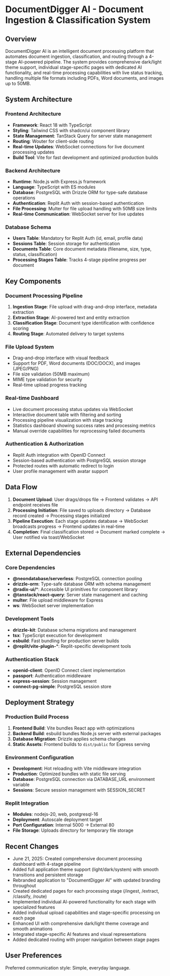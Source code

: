 # DocumentDigger AI - Document Ingestion & Classification System

## Overview

DocumentDigger AI is an intelligent document processing platform that automates document ingestion, classification, and routing through a 4-stage AI-powered pipeline. The system provides comprehensive dark/light theme support, individual stage-specific pages with dedicated AI functionality, and real-time processing capabilities with live status tracking, handling multiple file formats including PDFs, Word documents, and images up to 50MB.

## System Architecture

### Frontend Architecture
- **Framework**: React 18 with TypeScript
- **Styling**: Tailwind CSS with shadcn/ui component library
- **State Management**: TanStack Query for server state management
- **Routing**: Wouter for client-side routing
- **Real-time Updates**: WebSocket connections for live document processing updates
- **Build Tool**: Vite for fast development and optimized production builds

### Backend Architecture
- **Runtime**: Node.js with Express.js framework
- **Language**: TypeScript with ES modules
- **Database**: PostgreSQL with Drizzle ORM for type-safe database operations
- **Authentication**: Replit Auth with session-based authentication
- **File Processing**: Multer for file upload handling with 50MB size limits
- **Real-time Communication**: WebSocket server for live updates

### Database Schema
- **Users Table**: Mandatory for Replit Auth (id, email, profile data)
- **Sessions Table**: Session storage for authentication
- **Documents Table**: Core document metadata (filename, size, type, status, classification)
- **Processing Stages Table**: Tracks 4-stage pipeline progress per document

## Key Components

### Document Processing Pipeline
1. **Ingestion Stage**: File upload with drag-and-drop interface, metadata extraction
2. **Extraction Stage**: AI-powered text and entity extraction
3. **Classification Stage**: Document type identification with confidence scoring
4. **Routing Stage**: Automated delivery to target systems

### File Upload System
- Drag-and-drop interface with visual feedback
- Support for PDF, Word documents (DOC/DOCX), and images (JPEG/PNG)
- File size validation (50MB maximum)
- MIME type validation for security
- Real-time upload progress tracking

### Real-time Dashboard
- Live document processing status updates via WebSocket
- Interactive document table with filtering and sorting
- Processing pipeline visualization with stage tracking
- Statistics dashboard showing success rates and processing metrics
- Manual override capabilities for reprocessing failed documents

### Authentication & Authorization
- Replit Auth integration with OpenID Connect
- Session-based authentication with PostgreSQL session storage
- Protected routes with automatic redirect to login
- User profile management with avatar support

## Data Flow

1. **Document Upload**: User drags/drops file → Frontend validates → API endpoint receives file
2. **Processing Initiation**: File saved to uploads directory → Database record created → Processing stages initialized
3. **Pipeline Execution**: Each stage updates database → WebSocket broadcasts progress → Frontend updates in real-time
4. **Completion**: Final classification stored → Document marked complete → User notified via toast/WebSocket

## External Dependencies

### Core Dependencies
- **@neondatabase/serverless**: PostgreSQL connection pooling
- **drizzle-orm**: Type-safe database ORM with schema management
- **@radix-ui/***: Accessible UI primitives for component library
- **@tanstack/react-query**: Server state management and caching
- **multer**: File upload middleware for Express
- **ws**: WebSocket server implementation

### Development Tools
- **drizzle-kit**: Database schema migrations and management
- **tsx**: TypeScript execution for development
- **esbuild**: Fast bundling for production server builds
- **@replit/vite-plugin-***: Replit-specific development tools

### Authentication Stack
- **openid-client**: OpenID Connect client implementation
- **passport**: Authentication middleware
- **express-session**: Session management
- **connect-pg-simple**: PostgreSQL session store

## Deployment Strategy

### Production Build Process
1. **Frontend Build**: Vite bundles React app with optimizations
2. **Backend Build**: esbuild bundles Node.js server with external packages
3. **Database Migration**: Drizzle applies schema changes
4. **Static Assets**: Frontend builds to `dist/public` for Express serving

### Environment Configuration
- **Development**: Hot reloading with Vite middleware integration
- **Production**: Optimized bundles with static file serving
- **Database**: PostgreSQL connection via DATABASE_URL environment variable
- **Sessions**: Secure session management with SESSION_SECRET

### Replit Integration
- **Modules**: nodejs-20, web, postgresql-16
- **Deployment**: Autoscale deployment target
- **Port Configuration**: Internal 5000 → External 80
- **File Storage**: Uploads directory for temporary file storage

## Recent Changes

- June 21, 2025: Created comprehensive document processing dashboard with 4-stage pipeline
- Added full application theme support (light/dark/system) with smooth transitions and persistent storage
- Rebranded application to "DocumentDigger AI" with updated branding throughout
- Created dedicated pages for each processing stage (/ingest, /extract, /classify, /route)
- Implemented individual AI-powered functionality for each stage with specialized features
- Added individual upload capabilities and stage-specific processing on each page
- Enhanced UI with comprehensive dark/light theme coverage and smooth animations
- Integrated stage-specific AI features and visual representations
- Added dedicated routing with proper navigation between stage pages

## User Preferences

Preferred communication style: Simple, everyday language.